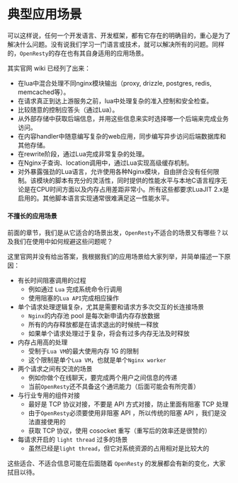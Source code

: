 # 典型应用场景

可以这样说，任何一个开发语言、开发框架，都有它存在的明确目的，重心是为了解决什么问题。没有说我们学习一门语言或技术，就可以解决所有的问题。同样的，`OpenResty`的存在也有其自身适用的应用场景。

其实官网 wiki 已经列了出来：

* 在lua中混合处理不同nginx模块输出（proxy, drizzle, postgres, redis, memcached等）。
* 在请求真正到达上游服务之前，lua中处理复杂的准入控制和安全检查。
* 比较随意的控制应答头（通过Lua）。
* 从外部存储中获取后端信息，并用这些信息来实时选择哪一个后端来完成业务访问。
* 在内容handler中随意编写复杂的web应用，同步编写异步访问后端数据库和其他存储。
* 在rewrite阶段，通过Lua完成非常复杂的处理。
* 在Nginx子查询、location调用中，通过Lua实现高级缓存机制。
* 对外暴露强劲的Lua语言，允许使用各种Nginx模块，自由拼合没有任何限制。该模块的脚本有充分的灵活性，同时提供的性能水平与本地C语言程序无论是在CPU时间方面以及内存占用差距非常小。所有这些都要求LuaJIT 2.x是启用的。其他脚本语言实现通常很难满足这一性能水平。

#### 不擅长的应用场景

前面的章节，我们是从它适合的场景出发，`OpenResty`不适合的场景又有哪些？以及我们在使用中如何规避这些问题呢？

这里官网并没有给出答案，我根据我们的应用场景给大家列举，并简单描述一下原因：

* 有长时间阻塞调用的过程
    * 例如通过 `Lua` 完成系统命令行调用
    * 使用阻塞的`Lua API`完成相应操作
* 单个请求处理逻辑复杂，尤其是需要和请求方多次交互的长连接场景
    * `Nginx`的内存池 pool 是每次新申请内存存放数据
    * 所有的内存释放都是在请求退出的时候统一释放
    * 如果单个请求处理过于复杂，将会有过多内存无法及时释放
* 内存占用高的处理
    * 受制于`Lua VM`的最大使用内存 1G 的限制
    * 这个限制是单个`Lua VM`，也就是单个`Nginx worker`
* 两个请求之间有交流的场景
    * 例如你做个在线聊天，要完成两个用户之间信息的传递
    * 当前`OpenResty`还不具备这个通讯能力（后面可能会有所完善）
* 与行业专用的组件对接
    * 最好是 TCP 协议对接，不要是 API 方式对接，防止里面有阻塞 TCP 处理
    * 由于`OpenResty`必须要使用非阻塞 API ，所以传统的阻塞 API ，我们是没法直接使用的
    * 获取 TCP 协议，使用 cosocket 重写（重写后的效率还是很赞的）
* 每请求开启的 `light thread` 过多的场景
    * 虽然已经是`light thread`，但它对系统资源的占用相对是比较大的

这些适合、不适合信息可能在后面随着 `OpenResty` 的发展都会有新的变化，大家拭目以待。

